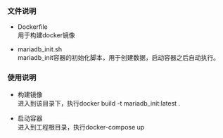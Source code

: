 ### 文件说明
 - Dockerfile  
   用于构建docker镜像  

 - mariadb_init.sh  
   mariadb_init容器的初始化脚本，用于创建数据，启动容器之后自动执行。  

### 使用说明
 - 构建镜像  
   进入到该目录下，执行docker build -t mariadb_init:latest .  

 - 启动容器  
   进入到工程根目录，执行docker-compose up  

